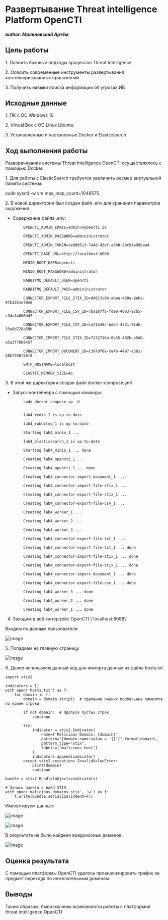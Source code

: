 # Развертывание Threat intelligence Platform OpenCTI
##### author: Малиновский Артём

## Цель работы

1\. Освоить базовые подходы процессов Threat Intelligence

2\. Освоить современные инструменты развертывания контейнеризованных приложений

3\. Получить навыки поиска информации об угрозах ИБ

## ️Исходные данные

1\. ПК с ОС Windows 10

2\. Virtual Box с ОС Linux Ubuntu

3\. Установленные и настроенные Docker и Elasticsearch

## Ход выполнения работы

Разворачивание системы Threat Intelligence OpenCTI осуществлялось с помощью Docker.

1\. Для работы с ElasticSearch требуется увеличить размер виртуальной памяти системы:

sudo sysctl -w vm.max_map_count=1048575

2\. В новой директории был создан файл .env для хранения параметров окружения

-   Содержание файла .env:

```
        OPENCTI_ADMIN_EMAIL=admin\@opencti.io

        OPENCTI_ADMIN_PASSWORD=admininistrator

        OPENCTI_ADMIN_TOKEN=cedd95c3-744d-43ef-a300-2bc54a99baad

        OPENCTI_BASE_URL=http://localhost:8080

        MINIO_ROOT_USER=opencti

        MINIO_ROOT_PASSWORD=administrator

        RABBITMQ_DEFAULT_USER=opencti

        RABBITMQ_DEFAULT_PASS=admininistrator

        CONNECTOR_EXPORT_FILE_STIX_ID=dd817c8b-abae-460a-9ebc-97b1551e70e6

        CONNECTOR_EXPORT_FILE_CSV_ID=7ba187fb-fde8-4063-92b5-c3da34060dd7

        CONNECTOR_EXPORT_FILE_TXT_ID=ca715d9c-bd64-4351-91db-33a8d728a58b

        CONNECTOR_IMPORT_FILE_STIX_ID=72327164-0b35-482b-b5d6-a5a3f76b845f

        CONNECTOR_IMPORT_DOCUMENT_ID=c3970f8a-ce4b-4497-a381-20b7256f56f0

        SMTP_HOSTNAME=localhost

        ELASTIC_MEMORY_SIZE=4G
```         

3\. В этой же директории создан файл docker-compose.yml

-   Запуск контейнера с помощью команды:

```
        sudo docker-compose up -d


        lab4_redis_1 is up-to-date

        lab4_rabbitmq_1 is up-to-date

        Starting lab4_minio_1 ...

        lab4_elasticsearch_1 is up-to-date

        Starting lab4_minio_1 ... done

        Creating lab4_opencti_1 ...

        Creating lab4_opencti_1 ... done

        Creating lab4_connector-import-document_1 ...

        Creating lab4_connector-import-file-stix_1 ...

        Creating lab4_connector-export-file-stix_1 ...

        Creating lab4_connector-export-file-csv_1 ...

        Creating lab4_worker_1 ...

        Creating lab4_worker_2 ...

        Creating lab4_worker_3 ...

        Creating lab4_connector-export-file-txt_1 ...

        Creating lab4_connector-export-file-txt_1 ... done

        Creating lab4_connector-import-file-stix_1 ... done

        Creating lab4_connector-export-file-stix_1 ... done

        Creating lab4_connector-import-document_1 ... done

        Creating lab4_connector-export-file-csv_1 ... done

        Creating lab4_worker_3 ... done

        Creating lab4_worker_2 ... done

        Creating lab4_worker_1 ... done
``` 

4.  Заходим в веб-интерфейс OpenCTI \\\`localhost:8088\\\`

Входим по данным пользователя:

![image](https://github.com/artem12786/SAZA/assets/77270613/1c4b221c-3086-4ffc-8bec-7376309396be)

5\. Попадаем на главную страницу

![image](https://github.com/artem12786/SAZA/assets/77270613/2a3aa082-f753-44c0-82c0-c476a2cc1862)

6\. Далее используем данный код для импорта данных из файла hosts.txt

```{python}
import stix2

indicators = []
with open('hosts.txt') as f:
    for domain in f:
        domain = domain.strip()  # Удаление лишних пробельных символов по краям строки

        if not domain:  # Пропуск пустых строк
            continue

        try:
            indicator = stix2.Indicator(
                name=f'Malicious Domain: {domain}',
                pattern="[domain-name:value = '{}']".format(domain),
                pattern_type="stix",
                labels=['malicious host']
            )
            indicators.append(indicator)
        except stix2.exceptions.InvalidValueError:
            print(domain)
            continue

bundle = stix2.Bundle(objects=indicators)

# Запись пакета в файл STIX
with open('malicious_domains.stix', 'w') as f:
    f.write(bundle.serialize(indent=4))

```

Импортируем данные:

![image](https://github.com/artem12786/SAZA/assets/77270613/e08a659b-0ef0-4c92-b49b-9c57df13c1e0)

![image](https://github.com/artem12786/SAZA/assets/77270613/084f1c9b-0c29-4a6c-8546-296ad89ecab7)

В результате не было найдено вредоносных доменов:

![image](https://github.com/artem12786/SAZA/assets/77270613/b7a852d9-7d7b-4c56-8369-8c20bbc82038)

## Оценка результата

С помощью платформы OpenCTI удалось проанализировать трафик на предмет перехода по нежелательным доменам.

## Выводы

Таким образом, были изучены возможности работы с платформой threat intelligence OpenCTI
